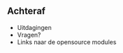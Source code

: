 ## Achteraf

<ul>
<li class="highlight-blue fragment">Uitdagingen</li>
<li>Vragen?</li>
<li>Links naar de opensource modules</li>
</ul>
